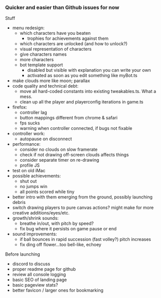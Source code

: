 ### Quicker and easier than Github issues for now

Stuff

- menu redesign:
  - which characters have you beaten
    - trophies for achievements against them
  - which characters are unlocked (and how to unlock?)
  - visual representation of characters
  - give characters names
  - more characters
  - bot template support
    - disabled but visible with explanation you can write your own
    - activated as soon as you edit something like myBot.ts
- make clouds more like moon; parallax
- code quality and technical debt:
  - move all hard-coded constants into existing tweakables.ts. What a mess.
  - clean up all the player and playerconfig iterations in game.ts
- firefox:
  - controller lag
  - button mappings different from chrome & safari
  - fps sucks
  - warning when controller connected, if bugs not fixable
- controller work:
  - autopause on disconnect
- performance:
  - consider no clouds on slow framerate
  - check if not drawing off-screen clouds affects things
  - consider separate timer on re-drawing
  - profile JS
- test on old iMac
- possible achievements:
  - shut out
  - no jumps win
  - all points scored while tiny
- better intro with them emerging from the ground, possibly launching debris
- switch drawing players to pure canvas actions? might make for more creative additions/eyes/etc.
- growth/shrink sounds:
  - breathe in/out, with pitch by speed?
  - fix bug where it persists on game pause or end
- sound improvements:
  - if ball bounces in rapid succession (fast volley?) pitch increases
  - fix ding off flower...too bell-like, echoey

Before launching

- discord to discuss
- proper readme page for github
- review all console logging
- basic SEO of landing page
- basic pageview stats?
- better favicon / larger ones for bookmarking
